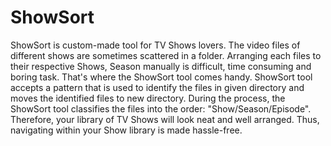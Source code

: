 # ShowSort
ShowSort is custom-made tool for TV Shows lovers. The video files of different shows are sometimes scattered in a folder. Arranging each files to their respective Shows, Season manually is difficult, time consuming and boring task. That's where the ShowSort tool comes handy. ShowSort tool accepts a pattern that is used to identify the files in given directory and moves the identified files to new directory. During the process, the ShowSort tool classifies the files into the order: "Show/Season/Episode". Therefore, your library of TV Shows will look neat and well arranged. Thus, navigating within your Show library is made hassle-free.
